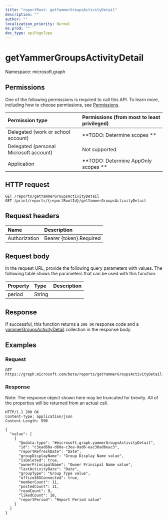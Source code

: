 ```yaml
---
title: "reportRoot: getYammerGroupsActivityDetail"
description: ""
author: ""
localization_priority: Normal
ms.prod: ""
doc_type: apiPageType
---
```


# getYammerGroupsActivityDetail

Namespace: microsoft.graph



## Permissions
One of the following permissions is required to call this API. To learn more, including how to choose permissions, see [Permissions](/concepts/permissions-reference.md).

|Permission type|Permissions (from most to least privileged)|
|:---|:---|
|Delegated (work or school account)|**TODO: Determine scopes **|
|Delegated (personal Microsoft account)|Not supported.|
|Application|**TODO: Determine AppOnly scopes **|

## HTTP request
<!-- {
  "blockType": "ignored"
}
-->
``` http
GET /reports/getYammerGroupsActivityDetail
GET /print/reports/{reportRootId}/getYammerGroupsActivityDetail
```

## Request headers
|Name|Description|
|:---|:---|
|Authorization|Bearer {token}.Required|

## Request body
In the request URL, provide the following query parameters with values.
The following table shows the parameters that can be used with this function.

|Property|Type|Description|
|:---|:---|:---|
|period|String||



## Response
If successful, this function returns a `200 OK` response code and a [yammerGroupsActivityDetail](../resources/yammergroupsactivitydetail.md) collection in the response body.

## Examples

### Request
<!-- {
  "blockType": "request",
  "name": "reportroot_getyammergroupsactivitydetail"
}
-->
``` http
GET https://graph.microsoft.com/beta/reports/getYammerGroupsActivityDetail(period='parameterValue')
```

### Response
Note: The response object shown here may be truncated for brevity. All of the properties will be returned from an actual call.
<!-- {
  "blockType": "response",
  "truncated": true,
  "@odata.type": "collection(microsoft.graph.yammergroupsactivitydetail)"
}
-->
``` http
HTTP/1.1 200 OK
Content-Type: application/json
Content-Length: 590

{
  "value": [
    {
      "@odata.type": "#microsoft.graph.yammerGroupsActivityDetail",
      "id": "c3ead60a-d60a-c3ea-0ad6-eac30ad6eac3",
      "reportRefreshDate": "Date",
      "groupDisplayName": "Group Display Name value",
      "isDeleted": true,
      "ownerPrincipalName": "Owner Principal Name value",
      "lastActivityDate": "Date",
      "groupType": "Group Type value",
      "office365Connected": true,
      "memberCount": 11,
      "postedCount": 11,
      "readCount": 9,
      "likedCount": 10,
      "reportPeriod": "Report Period value"
    }
  ]
}
```

